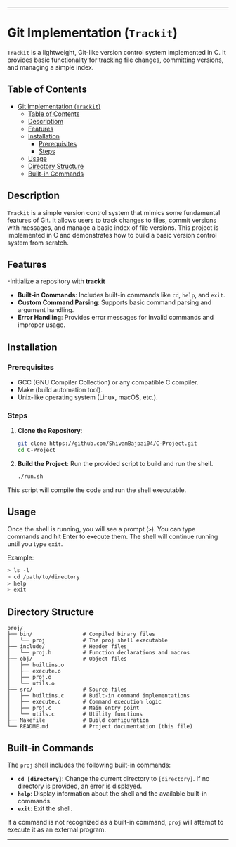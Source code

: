 
---

# Git Implementation (`Trackit`)

`Trackit` is a lightweight, Git-like version control system implemented in C. It provides basic functionality for tracking file changes, committing versions, and managing a simple index.

## Table of Contents

- [Git Implementation (`Trackit`)](#git-implementation-trackit)
  - [Table of Contents](#table-of-contents)
  - [Descriptiom](#description)
  - [Features](#features)
  - [Installation](#installation)
    - [Prerequisites](#prerequisites)
    - [Steps](#steps)
  - [Usage](#usage)
  - [Directory Structure](#directory-structure)
  - [Built-in Commands](#built-in-commands)

## Description

`Trackit` is a simple version control system that mimics some fundamental features of Git. It allows users to track changes to files, commit versions with messages, and manage a basic index of file versions. This project is implemented in C and demonstrates how to build a basic version control system from scratch.

## Features

-Initialize a repository with **trackit**
- **Built-in Commands**: Includes built-in commands like `cd`, `help`, and `exit`.
- **Custom Command Parsing**: Supports basic command parsing and argument handling.
- **Error Handling**: Provides error messages for invalid commands and improper usage.

## Installation

### Prerequisites

- GCC (GNU Compiler Collection) or any compatible C compiler.
- Make (build automation tool).
- Unix-like operating system (Linux, macOS, etc.).

### Steps

1. **Clone the Repository**:
    ```bash
    git clone https://github.com/ShivamBajpai04/C-Project.git
    cd C-Project
    ```

2. **Build the Project**:
    Run the provided script to build and run the shell.
    ```bash
    ./run.sh
    ```

This script will compile the code and run the shell executable.

## Usage

Once the shell is running, you will see a prompt (`>`). You can type commands and hit Enter to execute them. The shell will continue running until you type `exit`.

Example:
```sh
> ls -l
> cd /path/to/directory
> help
> exit
```

## Directory Structure

```plaintext
proj/
├── bin/                # Compiled binary files
│   └── proj            # The proj shell executable
├── include/            # Header files
│   └── proj.h          # Function declarations and macros
├── obj/                # Object files
│   ├── builtins.o
│   ├── execute.o
│   ├── proj.o
│   └── utils.o
├── src/                # Source files
│   ├── builtins.c      # Built-in command implementations
│   ├── execute.c       # Command execution logic
│   ├── proj.c          # Main entry point
│   └── utils.c         # Utility functions
├── Makefile            # Build configuration
└── README.md           # Project documentation (this file)
```

## Built-in Commands

The `proj` shell includes the following built-in commands:

- **`cd [directory]`**: Change the current directory to `[directory]`. If no directory is provided, an error is displayed.
- **`help`**: Display information about the shell and the available built-in commands.
- **`exit`**: Exit the shell.

If a command is not recognized as a built-in command, `proj` will attempt to execute it as an external program.

---